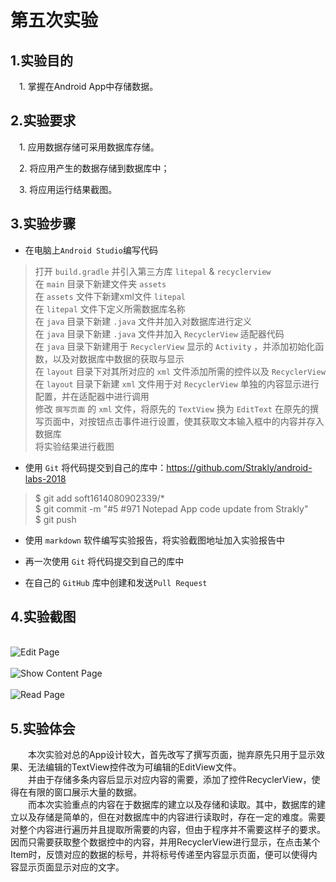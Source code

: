 # 第五次实验
## 1.实验目的
&emsp;1. 掌握在Android App中存储数据。 

## 2.实验要求
&emsp;1. 应用数据存储可采用数据库存储。

&emsp;2. 将应用产生的数据存储到数据库中；

&emsp;3. 将应用运行结果截图。  

## 3.实验步骤

- 在电脑上`Android Studio`编写代码  
>打开 `build.gradle` 并引入第三方库 `litepal` & `recyclerview`   
>在 `main` 目录下新建文件夹 `assets`   
>在 `assets` 文件下新建xml文件 `litepal`   
>在 `litepal` 文件下定义所需数据库名称   
>在 `java` 目录下新建 `.java` 文件并加入对数据库进行定义   
>在 `java` 目录下新建 `.java` 文件并加入 `RecyclerView` 适配器代码   
>在 `java` 目录下新建用于 `RecyclerView` 显示的 `Activity` ，并添加初始化函数，以及对数据库中数据的获取与显示   
>在 `layout` 目录下对其所对应的 `xml` 文件添加所需的控件以及 `RecyclerView`   
>在 `layout` 目录下新建 `xml` 文件用于对 `RecyclerView` 单独的内容显示进行配置，并在适配器中进行调用   
>修改 `撰写页面` 的 `xml` 文件，将原先的 `TextView` 换为 `EditText` 
>在原先的撰写页面中，对按钮点击事件进行设置，使其获取文本输入框中的内容并存入数据库   
>将实验结果进行截图

- 使用 `Git` 将代码提交到自己的库中：https://github.com/Strakly/android-labs-2018
  
>$ git add soft1614080902339/*  
>$ git commit -m "#5 #971 Notepad App code update from Strakly"  
>$ git push  

- 使用 `markdown` 软件编写实验报告，将实验截图地址加入实验报告中

- 再一次使用 `Git` 将代码提交到自己的库中

- 在自己的 `GitHub` 库中创建和发送`Pull Request`

## 4.实验截图
&emsp;   
![](https://raw.githubusercontent.com/Strakly/android-labs-2018/master/soft1614080902339/AndroidScreenshot_4.png "Edit Page")
&emsp;   
&emsp;   
![](https://raw.githubusercontent.com/Strakly/android-labs-2018/master/soft1614080902339/AndroidScreenshot_5.png "Show Content Page")
&emsp;   
&emsp;   
![](https://raw.githubusercontent.com/Strakly/android-labs-2018/master/soft1614080902339/AndroidScreenshot_6.png "Read Page")   
## 5.实验体会
&emsp;&emsp;本次实验对总的App设计较大，首先改写了撰写页面，抛弃原先只用于显示效果、无法编辑的TextView控件改为可编辑的EditView文件。   
&emsp;&emsp;并由于存储多条内容后显示对应内容的需要，添加了控件RecyclerView，使得在有限的窗口展示大量的数据。   
&emsp;&emsp;而本次实验重点的内容在于数据库的建立以及存储和读取。其中，数据库的建立以及存储是简单的，但在对数据库中的内容进行读取时，存在一定的难度。需要对整个内容进行遍历并且提取所需要的内容，但由于程序并不需要这样子的要求。因而只需要获取整个数据控中的内容，并用RecyclerView进行显示，在点击某个Item时，反馈对应的数据的标号，并将标号传递至内容显示页面，便可以使得内容显示页面显示对应的文字。   